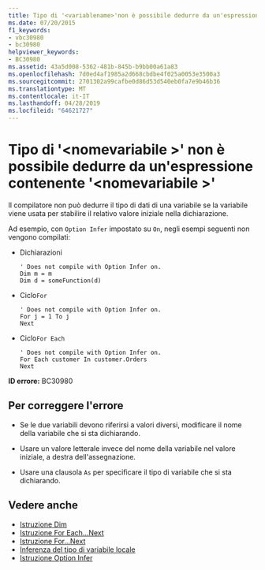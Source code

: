 ```yaml
---
title: Tipo di '<variablename>'non è possibile dedurre da un'espressione contenente'<variablename>'
ms.date: 07/20/2015
f1_keywords:
- vbc30980
- bc30980
helpviewer_keywords:
- BC30980
ms.assetid: 43a5d008-5362-481b-845b-b9bb00a61a83
ms.openlocfilehash: 7d0ed4af1985a2d668cbdbe4f025a0053e3500a3
ms.sourcegitcommit: 2701302a99cafbe0d86d53d540eb0fa7e9b46b36
ms.translationtype: MT
ms.contentlocale: it-IT
ms.lasthandoff: 04/28/2019
ms.locfileid: "64621727"
---
```

# <a name="type-of-variablename-cannot-be-inferred-from-an-expression-containing-variablename"></a>Tipo di '\<nomevariabile >' non è possibile dedurre da un'espressione contenente '\<nomevariabile >'
Il compilatore non può dedurre il tipo di dati di una variabile se la variabile viene usata per stabilire il relativo valore iniziale nella dichiarazione.  
  
 Ad esempio, con `Option Infer` impostato su `On`, negli esempi seguenti non vengono compilati:  
  
- Dichiarazioni  
  
    ```  
    ' Does not compile with Option Infer on.  
    Dim m = m  
    Dim d = someFunction(d)  
    ```  
  
- Ciclo`For`   
  
    ```  
    ' Does not compile with Option Infer on.  
    For j = 1 To j  
    Next  
    ```  
  
- Ciclo`For Each`   
  
    ```  
    ' Does not compile with Option Infer on.  
    For Each customer In customer.Orders  
    Next  
    ```  
  
 **ID errore:** BC30980  
  
## <a name="to-correct-this-error"></a>Per correggere l'errore  
  
- Se le due variabili devono riferirsi a valori diversi, modificare il nome della variabile che si sta dichiarando.  
  
- Usare un valore letterale invece del nome della variabile nel valore iniziale, a destra dell'assegnazione.  
  
- Usare una clausola `As` per specificare il tipo di variabile che si sta dichiarando.  
  
## <a name="see-also"></a>Vedere anche

- [Istruzione Dim](../../visual-basic/language-reference/statements/dim-statement.md)
- [Istruzione For Each...Next](../../visual-basic/language-reference/statements/for-each-next-statement.md)
- [Istruzione For...Next](../../visual-basic/language-reference/statements/for-next-statement.md)
- [Inferenza del tipo di variabile locale](../../visual-basic/programming-guide/language-features/variables/local-type-inference.md)
- [Istruzione Option Infer](../../visual-basic/language-reference/statements/option-infer-statement.md)
